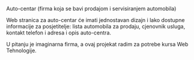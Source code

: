Auto-centar (firma koja se bavi prodajom i servisiranjem automobila)

Web stranica za auto-centar će imati jednostavan dizajn i lako dostupne informacije za posjetitelje: lista automobila za prodaju, cjenovnik usluga, kontakt telefon i adresa i opis auto-centra.

U pitanju je imaginarna firma, a ovaj projekat radim za potrebe kursa Web Tehnologije.
